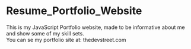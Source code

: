 # Resume_Portfolio_Website
This is my JavaScript Portfolio website, made to be informative about me and show some of my skill sets.<br> 
You can se my portfolio site at: thedevstreet.com
